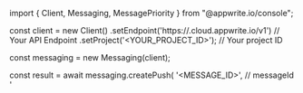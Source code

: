 import { Client, Messaging, MessagePriority } from "@appwrite.io/console";

const client = new Client()
    .setEndpoint('https://<REGION>.cloud.appwrite.io/v1') // Your API Endpoint
    .setProject('<YOUR_PROJECT_ID>'); // Your project ID

const messaging = new Messaging(client);

const result = await messaging.createPush(
    '<MESSAGE_ID>', // messageId
    '<TITLE>', // title (optional)
    '<BODY>', // body (optional)
    [], // topics (optional)
    [], // users (optional)
    [], // targets (optional)
    {}, // data (optional)
    '<ACTION>', // action (optional)
    '[ID1:ID2]', // image (optional)
    '<ICON>', // icon (optional)
    '<SOUND>', // sound (optional)
    '<COLOR>', // color (optional)
    '<TAG>', // tag (optional)
    null, // badge (optional)
    false, // draft (optional)
    '', // scheduledAt (optional)
    false, // contentAvailable (optional)
    false, // critical (optional)
    MessagePriority.Normal // priority (optional)
);

console.log(result);
